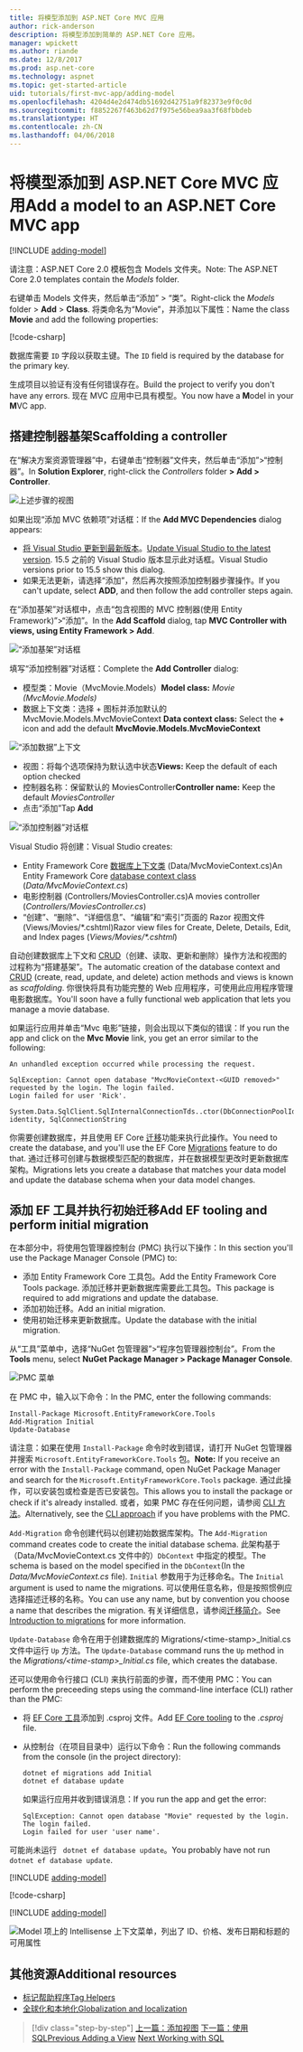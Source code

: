 ```yaml
---
title: 将模型添加到 ASP.NET Core MVC 应用
author: rick-anderson
description: 将模型添加到简单的 ASP.NET Core 应用。
manager: wpickett
ms.author: riande
ms.date: 12/8/2017
ms.prod: asp.net-core
ms.technology: aspnet
ms.topic: get-started-article
uid: tutorials/first-mvc-app/adding-model
ms.openlocfilehash: 4204d4e2d474db51692d42751a9f82373e9f0c0d
ms.sourcegitcommit: f8852267f463b62d7f975e56bea9aa3f68fbbdeb
ms.translationtype: HT
ms.contentlocale: zh-CN
ms.lasthandoff: 04/06/2018
---
```

# <a name="add-a-model-to-an-aspnet-core-mvc-app"></a><span data-ttu-id="420f4-103">将模型添加到 ASP.NET Core MVC 应用</span><span class="sxs-lookup"><span data-stu-id="420f4-103">Add a model to an ASP.NET Core MVC app</span></span>

[!INCLUDE [adding-model](../../includes/mvc-intro/adding-model1.md)]

<span data-ttu-id="420f4-104">请注意：ASP.NET Core 2.0 模板包含 Models 文件夹。</span><span class="sxs-lookup"><span data-stu-id="420f4-104">Note: The ASP.NET Core 2.0 templates contain the *Models* folder.</span></span>

<span data-ttu-id="420f4-105">右键单击 Models 文件夹，然后单击“添加” > “类”。</span><span class="sxs-lookup"><span data-stu-id="420f4-105">Right-click the *Models* folder > **Add** > **Class**.</span></span> <span data-ttu-id="420f4-106">将类命名为“Movie”，并添加以下属性：</span><span class="sxs-lookup"><span data-stu-id="420f4-106">Name the class **Movie** and add the following properties:</span></span>

[!code-csharp[](../../tutorials/first-mvc-app/start-mvc/sample/MvcMovie/Models/MovieNoEF.cs?name=snippet_1)]

<span data-ttu-id="420f4-107">数据库需要 `ID` 字段以获取主键。</span><span class="sxs-lookup"><span data-stu-id="420f4-107">The `ID` field is required by the database for the primary key.</span></span> 

<span data-ttu-id="420f4-108">生成项目以验证有没有任何错误存在。</span><span class="sxs-lookup"><span data-stu-id="420f4-108">Build the project to verify you don't have any errors.</span></span> <span data-ttu-id="420f4-109">现在 MVC 应用中已具有模型。</span><span class="sxs-lookup"><span data-stu-id="420f4-109">You now have a **M**odel in your **M**VC app.</span></span>

## <a name="scaffolding-a-controller"></a><span data-ttu-id="420f4-110">搭建控制器基架</span><span class="sxs-lookup"><span data-stu-id="420f4-110">Scaffolding a controller</span></span>

<span data-ttu-id="420f4-111">在“解决方案资源管理器”中，右键单击“控制器”文件夹，然后单击“添加”>“控制器”。</span><span class="sxs-lookup"><span data-stu-id="420f4-111">In **Solution Explorer**, right-click the *Controllers* folder **> Add > Controller**.</span></span>

![上述步骤的视图](adding-model/_static/add_controller.png)

<span data-ttu-id="420f4-113">如果出现“添加 MVC 依赖项”对话框：</span><span class="sxs-lookup"><span data-stu-id="420f4-113">If the **Add MVC Dependencies** dialog appears:</span></span>

* <span data-ttu-id="420f4-114">[将 Visual Studio 更新到最新版本](https://www.visualstudio.com/downloads/)。</span><span class="sxs-lookup"><span data-stu-id="420f4-114">[Update Visual Studio to the latest version](https://www.visualstudio.com/downloads/).</span></span> <span data-ttu-id="420f4-115">15.5 之前的 Visual Studio 版本显示此对话框。</span><span class="sxs-lookup"><span data-stu-id="420f4-115">Visual Studio versions prior to 15.5 show this dialog.</span></span>
* <span data-ttu-id="420f4-116">如果无法更新，请选择“添加”，然后再次按照添加控制器步骤操作。</span><span class="sxs-lookup"><span data-stu-id="420f4-116">If you can't update, select **ADD**, and then follow the add controller steps again.</span></span>

<span data-ttu-id="420f4-117">在“添加基架”对话框中，点击“包含视图的 MVC 控制器(使用 Entity Framework)”>“添加”。</span><span class="sxs-lookup"><span data-stu-id="420f4-117">In the **Add Scaffold** dialog, tap **MVC Controller with views, using Entity Framework > Add**.</span></span>

![“添加基架”对话框](adding-model/_static/add_scaffold2.png)

<span data-ttu-id="420f4-119">填写“添加控制器”对话框：</span><span class="sxs-lookup"><span data-stu-id="420f4-119">Complete the **Add Controller** dialog:</span></span>

* <span data-ttu-id="420f4-120">模型类：Movie（MvcMovie.Models）</span><span class="sxs-lookup"><span data-stu-id="420f4-120">**Model class:** *Movie (MvcMovie.Models)*</span></span>
* <span data-ttu-id="420f4-121">数据上下文类：选择 + 图标并添加默认的 MvcMovie.Models.MvcMovieContext </span><span class="sxs-lookup"><span data-stu-id="420f4-121">**Data context class:** Select the **+** icon and add the default **MvcMovie.Models.MvcMovieContext**</span></span>

![“添加数据”上下文](adding-model/_static/dc.png)

* <span data-ttu-id="420f4-123">视图：将每个选项保持为默认选中状态</span><span class="sxs-lookup"><span data-stu-id="420f4-123">**Views:** Keep the default of each option checked</span></span>
* <span data-ttu-id="420f4-124">控制器名称：保留默认的 MoviesController</span><span class="sxs-lookup"><span data-stu-id="420f4-124">**Controller name:** Keep the default *MoviesController*</span></span>
* <span data-ttu-id="420f4-125">点击“添加”</span><span class="sxs-lookup"><span data-stu-id="420f4-125">Tap **Add**</span></span>

![“添加控制器”对话框](adding-model/_static/add_controller2.png)

<span data-ttu-id="420f4-127">Visual Studio 将创建：</span><span class="sxs-lookup"><span data-stu-id="420f4-127">Visual Studio creates:</span></span>

* <span data-ttu-id="420f4-128">Entity Framework Core [数据库上下文类](xref:data/ef-mvc/intro#create-the-database-context) (Data/MvcMovieContext.cs)</span><span class="sxs-lookup"><span data-stu-id="420f4-128">An Entity Framework Core [database context class](xref:data/ef-mvc/intro#create-the-database-context) (*Data/MvcMovieContext.cs*)</span></span>
* <span data-ttu-id="420f4-129">电影控制器 (Controllers/MoviesController.cs)</span><span class="sxs-lookup"><span data-stu-id="420f4-129">A movies controller (*Controllers/MoviesController.cs*)</span></span>
* <span data-ttu-id="420f4-130">“创建”、“删除”、“详细信息”、“编辑”和“索引”页面的 Razor 视图文件 (Views/Movies/&ast;.cshtml)</span><span class="sxs-lookup"><span data-stu-id="420f4-130">Razor view files for Create, Delete, Details, Edit, and Index pages (<em>Views/Movies/&ast;.cshtml</em>)</span></span>

<span data-ttu-id="420f4-131">自动创建数据库上下文和 [CRUD](https://wikipedia.org/wiki/Create,_read,_update_and_delete)（创建、读取、更新和删除）操作方法和视图的过程称为“搭建基架”。</span><span class="sxs-lookup"><span data-stu-id="420f4-131">The automatic creation of the database context and [CRUD](https://wikipedia.org/wiki/Create,_read,_update_and_delete) (create, read, update, and delete) action methods and views is known as *scaffolding*.</span></span> <span data-ttu-id="420f4-132">你很快将具有功能完整的 Web 应用程序，可使用此应用程序管理电影数据库。</span><span class="sxs-lookup"><span data-stu-id="420f4-132">You'll soon have a fully functional web application that lets you manage a movie database.</span></span>

<span data-ttu-id="420f4-133">如果运行应用并单击“Mvc 电影”链接，则会出现以下类似的错误：</span><span class="sxs-lookup"><span data-stu-id="420f4-133">If you run the app and click on the **Mvc Movie** link, you get an error similar to the following:</span></span>

```
An unhandled exception occurred while processing the request.

SqlException: Cannot open database "MvcMovieContext-<GUID removed>" requested by the login. The login failed.
Login failed for user 'Rick'.

System.Data.SqlClient.SqlInternalConnectionTds..ctor(DbConnectionPoolIdentity identity, SqlConnectionString 
```

<span data-ttu-id="420f4-134">你需要创建数据库，并且使用 EF Core [迁移](xref:data/ef-mvc/migrations)功能来执行此操作。</span><span class="sxs-lookup"><span data-stu-id="420f4-134">You need to create the database, and you'll use the EF Core [Migrations](xref:data/ef-mvc/migrations) feature to do that.</span></span> <span data-ttu-id="420f4-135">通过迁移可创建与数据模型匹配的数据库，并在数据模型更改时更新数据库架构。</span><span class="sxs-lookup"><span data-stu-id="420f4-135">Migrations lets you create a database that matches your data model and update the database schema when your data model changes.</span></span>

## <a name="add-ef-tooling-and-perform-initial-migration"></a><span data-ttu-id="420f4-136">添加 EF 工具并执行初始迁移</span><span class="sxs-lookup"><span data-stu-id="420f4-136">Add EF tooling and perform initial migration</span></span>

<span data-ttu-id="420f4-137">在本部分中，将使用包管理器控制台 (PMC) 执行以下操作：</span><span class="sxs-lookup"><span data-stu-id="420f4-137">In this section you'll use the Package Manager Console (PMC) to:</span></span>

* <span data-ttu-id="420f4-138">添加 Entity Framework Core 工具包。</span><span class="sxs-lookup"><span data-stu-id="420f4-138">Add the Entity Framework Core Tools package.</span></span> <span data-ttu-id="420f4-139">添加迁移并更新数据库需要此工具包。</span><span class="sxs-lookup"><span data-stu-id="420f4-139">This package is required to add migrations and update the database.</span></span>
* <span data-ttu-id="420f4-140">添加初始迁移。</span><span class="sxs-lookup"><span data-stu-id="420f4-140">Add an initial migration.</span></span>
* <span data-ttu-id="420f4-141">使用初始迁移来更新数据库。</span><span class="sxs-lookup"><span data-stu-id="420f4-141">Update the database with the initial migration.</span></span>

<span data-ttu-id="420f4-142">从“工具”菜单中，选择“NuGet 包管理器”>“程序包管理器控制台”。</span><span class="sxs-lookup"><span data-stu-id="420f4-142">From the **Tools** menu, select **NuGet Package Manager > Package Manager Console**.</span></span>

<!-- following image shared with uid: tutorials/razor-pages/model -->
  ![PMC 菜单](adding-model/_static/pmc.png)

<span data-ttu-id="420f4-144">在 PMC 中，输入以下命令：</span><span class="sxs-lookup"><span data-stu-id="420f4-144">In the PMC, enter the following commands:</span></span>

``` PMC
Install-Package Microsoft.EntityFrameworkCore.Tools
Add-Migration Initial
Update-Database
```

<span data-ttu-id="420f4-145">请注意：如果在使用 `Install-Package` 命令时收到错误，请打开 NuGet 包管理器并搜索 `Microsoft.EntityFrameworkCore.Tools` 包。</span><span class="sxs-lookup"><span data-stu-id="420f4-145">**Note:** If you receive an error with the `Install-Package` command, open NuGet Package Manager and search for the `Microsoft.EntityFrameworkCore.Tools` package.</span></span> <span data-ttu-id="420f4-146">通过此操作，可以安装包或检查是否已安装包。</span><span class="sxs-lookup"><span data-stu-id="420f4-146">This allows you to install the package or check if it's already installed.</span></span> <span data-ttu-id="420f4-147">或者，如果 PMC 存在任何问题，请参阅 [CLI 方法](#cli)。</span><span class="sxs-lookup"><span data-stu-id="420f4-147">Alternatively, see the [CLI approach](#cli) if you have problems with the PMC.</span></span>

<span data-ttu-id="420f4-148">`Add-Migration` 命令创建代码以创建初始数据库架构。</span><span class="sxs-lookup"><span data-stu-id="420f4-148">The `Add-Migration` command creates code to create the initial database schema.</span></span> <span data-ttu-id="420f4-149">此架构基于（Data/MvcMovieContext.cs 文件中的）`DbContext` 中指定的模型。</span><span class="sxs-lookup"><span data-stu-id="420f4-149">The schema is based on the model specified in the `DbContext`(In the *Data/MvcMovieContext.cs* file).</span></span> <span data-ttu-id="420f4-150">`Initial` 参数用于为迁移命名。</span><span class="sxs-lookup"><span data-stu-id="420f4-150">The `Initial` argument is used to name the migrations.</span></span> <span data-ttu-id="420f4-151">可以使用任意名称，但是按照惯例应选择描述迁移的名称。</span><span class="sxs-lookup"><span data-stu-id="420f4-151">You can use any name, but by convention you choose a name that describes the migration.</span></span> <span data-ttu-id="420f4-152">有关详细信息，请参阅[迁移简介](xref:data/ef-mvc/migrations#introduction-to-migrations)。</span><span class="sxs-lookup"><span data-stu-id="420f4-152">See [Introduction to migrations](xref:data/ef-mvc/migrations#introduction-to-migrations) for more information.</span></span>

<span data-ttu-id="420f4-153">`Update-Database` 命令在用于创建数据库的 Migrations/\<time-stamp>_Initial.cs 文件中运行 `Up` 方法。</span><span class="sxs-lookup"><span data-stu-id="420f4-153">The `Update-Database` command runs the `Up` method in the *Migrations/\<time-stamp>_Initial.cs* file, which creates the database.</span></span>

<a name="cli"></a> <span data-ttu-id="420f4-154">还可以使用命令行接口 (CLI) 来执行前面的步骤，而不使用 PMC：</span><span class="sxs-lookup"><span data-stu-id="420f4-154">You can perform the preceeding steps using the command-line interface (CLI) rather than the PMC:</span></span>

* <span data-ttu-id="420f4-155">将 [EF Core 工具](xref:data/ef-mvc/migrations#entity-framework-core-nuget-packages-for-migrations)添加到 .csproj 文件。</span><span class="sxs-lookup"><span data-stu-id="420f4-155">Add [EF Core tooling](xref:data/ef-mvc/migrations#entity-framework-core-nuget-packages-for-migrations) to the *.csproj* file.</span></span>
* <span data-ttu-id="420f4-156">从控制台（在项目目录中）运行以下命令：</span><span class="sxs-lookup"><span data-stu-id="420f4-156">Run the following commands from the console (in the project directory):</span></span>

  ```console
  dotnet ef migrations add Initial
  dotnet ef database update
  ```     
  
  <span data-ttu-id="420f4-157">如果运行应用并收到错误消息：</span><span class="sxs-lookup"><span data-stu-id="420f4-157">If you run the app and get the error:</span></span>
  
  ```text
  SqlException: Cannot open database "Movie" requested by the login.
  The login failed.
  Login failed for user 'user name'.
  ```

<span data-ttu-id="420f4-158">可能尚未运行 ` dotnet ef database update`。</span><span class="sxs-lookup"><span data-stu-id="420f4-158">You probably have not run ` dotnet ef database update`.</span></span>
  
[!INCLUDE [adding-model](../../includes/mvc-intro/adding-model3.md)]

[!code-csharp[](../../tutorials/first-mvc-app/start-mvc/sample/MvcMovie/Startup.cs?name=ConfigureServices&highlight=6-7)]

[!INCLUDE [adding-model](../../includes/mvc-intro/adding-model4.md)]

![Model 项上的 Intellisense 上下文菜单，列出了 ID、价格、发布日期和标题的可用属性](adding-model/_static/ints.png)

## <a name="additional-resources"></a><span data-ttu-id="420f4-160">其他资源</span><span class="sxs-lookup"><span data-stu-id="420f4-160">Additional resources</span></span>

* [<span data-ttu-id="420f4-161">标记帮助程序</span><span class="sxs-lookup"><span data-stu-id="420f4-161">Tag Helpers</span></span>](xref:mvc/views/tag-helpers/intro)
* [<span data-ttu-id="420f4-162">全球化和本地化</span><span class="sxs-lookup"><span data-stu-id="420f4-162">Globalization and localization</span></span>](xref:fundamentals/localization)

> [!div class="step-by-step"]
> <span data-ttu-id="420f4-163">[上一篇：添加视图](adding-view.md)
> [下一篇：使用 SQL](working-with-sql.md)</span><span class="sxs-lookup"><span data-stu-id="420f4-163">[Previous Adding a View](adding-view.md)
[Next Working with SQL](working-with-sql.md)</span></span>  
